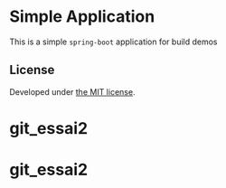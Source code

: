 # Simple Application
This is a simple `spring-boot` application for build demos

## License
Developed under [the MIT license](https://opensource.org/licenses/MIT).

# git_essai2
# git_essai2
